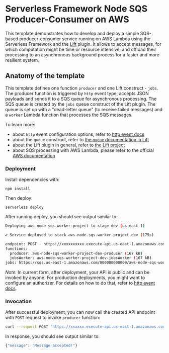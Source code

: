 <!--
title: 'Serverless Framework Node SQS Producer-Consumer on AWS'
description: 'This template demonstrates how to develop and deploy a simple SQS-based producer-consumer service running on AWS Lambda using the traditional Serverless Framework.'
layout: Doc
framework: v3
platform: AWS
language: nodeJS
priority: 1
authorLink: 'https://github.com/serverless'
authorName: 'Serverless, inc.'
authorAvatar: 'https://avatars1.githubusercontent.com/u/13742415?s=200&v=4'
-->

# Serverless Framework Node SQS Producer-Consumer on AWS

This template demonstrates how to develop and deploy a simple SQS-based producer-consumer service running on AWS Lambda using the Serverless Framework and the [Lift](https://github.com/getlift/lift) plugin. It allows to accept messages, for which computation might be time or resource intensive, and offload their processing to an asynchronous background process for a faster and more resilient system.

## Anatomy of the template

This template defines one function `producer` and one Lift construct - `jobs`. The producer function is triggered by `http` event type, accepts JSON payloads and sends it to a SQS queue for asynchronous processing. The SQS queue is created by the `jobs` queue construct of the Lift plugin. The queue is set up with a "dead-letter queue" (to receive failed messages) and a `worker` Lambda function that processes the SQS messages.

To learn more:

- about `http` event configuration options, refer to [http event docs](https://www.serverless.com/framework/docs/providers/aws/events/apigateway/)
- about the `queue` construct, refer to [the `queue` documentation in Lift](https://github.com/getlift/lift/blob/master/docs/queue.md)
- about the Lift plugin in general, refer to [the Lift project](https://github.com/getlift/lift)
- about SQS processing with AWS Lambda, please refer to the official [AWS documentation](https://docs.aws.amazon.com/lambda/latest/dg/with-sqs.html)

### Deployment

Install dependencies with:

```
npm install
```

Then deploy:

```
serverless deploy
```

After running deploy, you should see output similar to:

```bash
Deploying aws-node-sqs-worker-project to stage dev (us-east-1)

✔ Service deployed to stack aws-node-sqs-worker-project-dev (175s)

endpoint: POST - https://xxxxxxxxxx.execute-api.us-east-1.amazonaws.com/produce
functions:
  producer: aws-node-sqs-worker-project-dev-producer (167 kB)
  jobsWorker: aws-node-sqs-worker-project-dev-jobsWorker (167 kB)
jobs: https://sqs.us-east-1.amazonaws.com/000000000000/aws-node-sqs-worker-project-dev-jobs
```


_Note_: In current form, after deployment, your API is public and can be invoked by anyone. For production deployments, you might want to configure an authorizer. For details on how to do that, refer to [http event docs](https://www.serverless.com/framework/docs/providers/aws/events/apigateway/).

### Invocation

After successful deployment, you can now call the created API endpoint with `POST` request to invoke `producer` function:

```bash
curl --request POST 'https://xxxxxx.execute-api.us-east-1.amazonaws.com/produce' --header 'Content-Type: application/json' --data-raw '{"name": "John"}'
```

In response, you should see output similar to:

```bash
{"message": "Message accepted!"}
```
